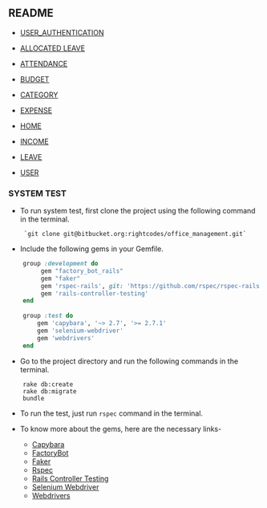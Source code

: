 ## README

* [USER_AUTHENTICATION](https://bitbucket.org/rightcodes/office_management/src/user_authentication_api/api_docs/USER_AUTHENTICATION.md)

* [ALLOCATED LEAVE](https://bitbucket.org/rightcodes/office_management/src/user_authentication_api/api_docs/ALLOCATED_LEAVES.md)

* [ATTENDANCE](https://bitbucket.org/rightcodes/office_management/src/user_authentication_api/api_docs/ATTENDANCES.md)

* [BUDGET](https://bitbucket.org/rightcodes/office_management/src/user_authentication_api/api_docs/BUDGETS.md)

* [CATEGORY](https://bitbucket.org/rightcodes/office_management/src/user_authentication_api/api_docs/CATEGORIES.md)

* [EXPENSE](https://bitbucket.org/rightcodes/office_management/src/user_authentication_api/api_docs/EXPENSES.md)

* [HOME](https://bitbucket.org/rightcodes/office_management/src/user_authentication_api/api_docs/HOME.md)

* [INCOME](https://bitbucket.org/rightcodes/office_management/src/user_authentication_api/api_docs/INCOMES.md)

* [LEAVE](https://bitbucket.org/rightcodes/office_management/src/user_authentication_api/api_docs/LEAVES.md)

* [USER](https://bitbucket.org/rightcodes/office_management/src/user_authentication_api/api_docs/USERS.md)



### SYSTEM TEST

* To run system test, first clone the project using the following command in the terminal.

       `git clone git@bitbucket.org:rightcodes/office_management.git`
       
* Include the following gems in your Gemfile.


```ruby
    group :development do
         gem "factory_bot_rails"
         gem "faker"
         gem 'rspec-rails', git: 'https://github.com/rspec/rspec-rails', branch: "4-0-maintenance" 
         gem 'rails-controller-testing'
    end
    
    group :test do
        gem 'capybara', '~> 2.7', '>= 2.7.1'
        gem 'selenium-webdriver'
        gem 'webdrivers'
    end
```
    
* Go to the project directory and run the following commands in the terminal.

```text
    rake db:create
    rake db:migrate
    bundle
```

* To run the test, just run `rspec` command in the terminal.

* To know more about the gems, here are the necessary links-
    
    * [Capybara](https://github.com/teamcapybara/capybara/blob/3.32_stable/README.md)
    * [FactoryBot](https://github.com/thoughtbot/factory_bot_rails)
    * [Faker](https://github.com/faker-ruby/faker)
    * [Rspec](https://github.com/rspec/rspec-rails)
    * [Rails Controller Testing](https://github.com/rails/rails-controller-testing)
    * [Selenium Webdriver](https://github.com/SeleniumHQ/selenium/tree/master/rb)
    * [Webdrivers](https://github.com/titusfortner/webdrivers)
